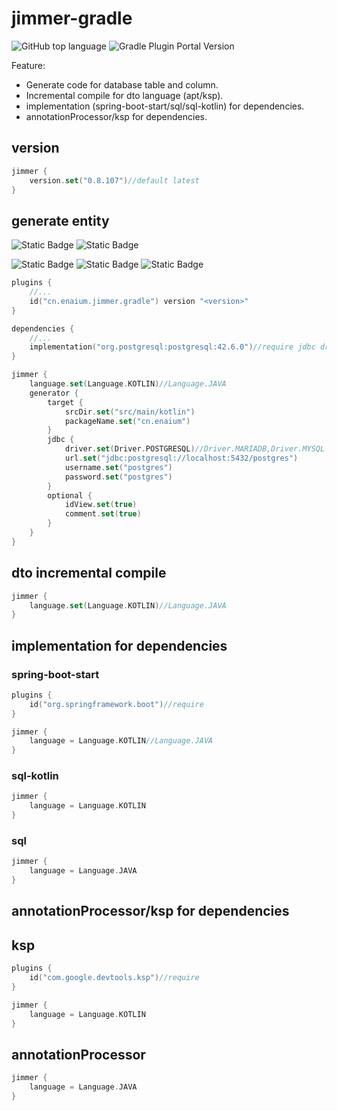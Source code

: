 # jimmer-gradle

![GitHub top language](https://img.shields.io/github/languages/top/enaium/jimmer-gradle?style=flat-square&logo=kotlin)
![Gradle Plugin Portal Version](https://img.shields.io/gradle-plugin-portal/v/cn.enaium.jimmer.gradle?style=flat-square&logo=gradle)

Feature:

- Generate code for database table and column.
- Incremental compile for dto language (apt/ksp).
- implementation (spring-boot-start/sql/sql-kotlin) for dependencies.
- annotationProcessor/ksp for dependencies.

## version

```kotlin
jimmer {
    version.set("0.8.107")//default latest
}
```

## generate entity

![Static Badge](https://img.shields.io/badge/-Kotlin-gray?style=flat-square&logo=kotlin&logoColor=white)
![Static Badge](https://img.shields.io/badge/-Java-gray?style=flat-square&logo=openjdk&logoColor=white)

![Static Badge](https://img.shields.io/badge/-PostgreSQL-gray?style=flat-square&logo=postgresql&logoColor=white)
![Static Badge](https://img.shields.io/badge/-MariaDB-gray?style=flat-square&logo=mariadb&logoColor=white)
![Static Badge](https://img.shields.io/badge/-MySQL-gray?style=flat-square&logo=mysql&logoColor=white)

```kotlin
plugins {
    //...
    id("cn.enaium.jimmer.gradle") version "<version>"
}

dependencies {
    //...
    implementation("org.postgresql:postgresql:42.6.0")//require jdbc driver
}

jimmer {
    language.set(Language.KOTLIN)//Language.JAVA
    generator {
        target {
            srcDir.set("src/main/kotlin")
            packageName.set("cn.enaium")
        }
        jdbc {
            driver.set(Driver.POSTGRESQL)//Driver.MARIADB,Driver.MYSQL
            url.set("jdbc:postgresql://localhost:5432/postgres")
            username.set("postgres")
            password.set("postgres")
        }
        optional {
            idView.set(true)
            comment.set(true)
        }
    }
}
```

## dto incremental compile

```kotlin
jimmer {
    language.set(Language.KOTLIN)//Language.JAVA
}
```

## implementation for dependencies

### spring-boot-start

```kotlin
plugins {
    id("org.springframework.boot")//require
}

jimmer {
    language = Language.KOTLIN//Language.JAVA
}
```

### sql-kotlin

```kotlin
jimmer {
    language = Language.KOTLIN
}
```

### sql

```kotlin
jimmer {
    language = Language.JAVA
}
```

## annotationProcessor/ksp for dependencies

## ksp

```kotlin
plugins {
    id("com.google.devtools.ksp")//require
}

jimmer {
    language = Language.KOTLIN
}
```

## annotationProcessor

```kotlin
jimmer {
    language = Language.JAVA
}
```
